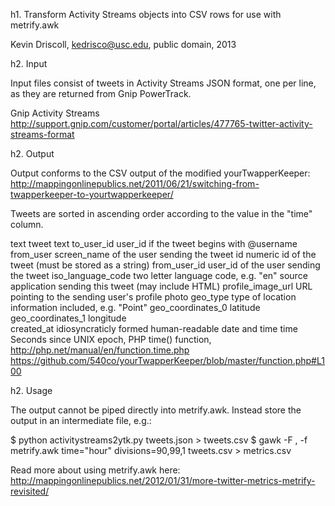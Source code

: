 h1. Transform Activity Streams objects into CSV rows for use with metrify.awk

Kevin Driscoll, kedrisco@usc.edu, public domain, 2013


h2. Input

Input files consist of tweets in Activity Streams JSON format, 
one per line, as they are returned from Gnip PowerTrack.

Gnip Activity Streams
http://support.gnip.com/customer/portal/articles/477765-twitter-activity-streams-format


h2. Output

Output conforms to the CSV output of the modified yourTwapperKeeper:
http://mappingonlinepublics.net/2011/06/21/switching-from-twapperkeeper-to-yourtwapperkeeper/

Tweets are sorted in ascending order according to the value in the "time" column.

text                tweet text
to_user_id			user_id if the tweet begins with @username
from_user			screen_name of the user sending the tweet
id	        		numeric id of the tweet (must be stored as a string)
from_user_id	    user_id of the user sending the tweet
iso_language_code	two letter language code, e.g. "en"
source			    application sending this tweet (may include HTML)
profile_image_url	URL pointing to the sending user's profile photo
geo_type			type of location information included, e.g. "Point"
geo_coordinates_0	latitude
geo_coordinates_1   longitude	
created_at			idiosyncraticly formed human-readable date and time
time                Seconds since UNIX epoch, PHP time() function, 
                        http://php.net/manual/en/function.time.php
                        https://github.com/540co/yourTwapperKeeper/blob/master/function.php#L100


h2. Usage

The output cannot be piped directly into metrify.awk.
Instead store the output in an intermediate file, e.g.:

$ python activitystreams2ytk.py tweets.json > tweets.csv
$ gawk -F , -f metrify.awk time="hour" divisions=90,99,1 tweets.csv > metrics.csv

Read more about using metrify.awk here:
http://mappingonlinepublics.net/2012/01/31/more-twitter-metrics-metrify-revisited/

